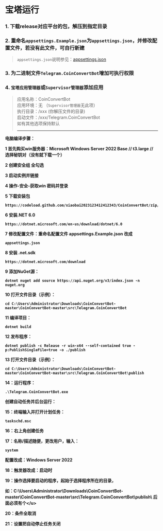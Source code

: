 # 宝塔运行

### 1. 下载release对应平台的包，解压到指定目录
### 2. 重命名`appsettings.Example.json`为`appsettings.json`，并修改配置文件，若没有此文件，可自行新建
> `appsettings.json`说明参见：[appsettings.json](appsettings.md)
### 3. 为二进制文件`Telegram.CoinConvertBot`增加可执行权限
### 4. `宝塔应用管理器`或`Supervisor管理器`添加应用
> 应用名称：CoinConvertBot  
> 应用环境：无 （`Supervisor管理器`无此项）  
> 执行目录：/xxx (你解压文件的目录)  
> 启动文件：/xxx/Telegram.CoinConvertBot  
> 如有其他选项保持默认
>
> -------------------------------------------

<b>电脑编译步骤：</u>

<b>1 首先购买win服务器：Microsoft Windows Server 2022 Base // t3.large // 选择秘钥对（没有就下载一个）</u>

<b>2 创建安全组  全勾选</u>

<b>3 启动实例并链接</u>

<b>4 操作-安全-获取win 密码并登录</u>

<b>5 下载安装包  </u>

```
https://codeload.github.com/xiaobai2023123412412343/CoinConvertBot/zip/refs/heads/master
```

<b>6 安装.NET 6.0    </u>
```
https://dotnet.microsoft.com/en-us/download/dotnet/6.0
```

<b>7 修改配置文件：重命名配置文件   appsettings.Example.json  改成</u>
```
appsettings.json
```

<b>8  安装 .net.sdk  </u>   
```
https://dotnet.microsoft.com/download
```

<b>9 添加NuGet源：   </u>
```
dotnet nuget add source https://api.nuget.org/v3/index.json -n nuget.org
```

<b>10 打开文件目录（示例）：</u>
```
cd C:\Users\Administrator\Downloads\CoinConvertBot-master\CoinConvertBot-master\src\Telegram.CoinConvertBot 
```

<b>11 编译项目：</u>
```
dotnet build
```

<b>12 发布程序：</u>
```
dotnet publish -c Release -r win-x64 --self-contained true -p:PublishSingleFile=true -o ./publish
```

<b>13  打开文件目录（示例）： </u>
```
cd C:\Users\Administrator\Downloads\CoinConvertBot-master\CoinConvertBot-master\src\Telegram.CoinConvertBot\publish
```

<b>14：运行程序： </u>
```
.\Telegram.CoinConvertBot.exe
```


<b>创建自动任务并后台运行： </u>

<b>15：终端输入并打开计划任务：</u>
```
taskschd.msc
```
<b>16：右上角创建任务</u>

<b>17：名称/描述随便，更改用户，输入： </u>
```
system
```
<b>配置改成：Windows Server 2022</u>

<b>18：触发器改成：启动时</u>

<b>19：操作选择要启动的程序，起始于选择程序所在的目录，</u>

<b>如：C:\Users\Administrator\Downloads\CoinConvertBot-master\CoinConvertBot-master\src\Telegram.CoinConvertBot\publish\   后面必须有个\</u>

<b>20：条件全取消</u>

<b>21：设置把自动停止任务关闭</u>

